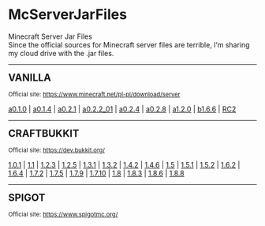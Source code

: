 # McServerJarFiles
Minecraft Server Jar Files <br>
Since the official sources for Minecraft server files are terrible, I’m sharing my cloud drive with the .jar files.

<hr>
<p><span style="font-size:20px;"><strong>VANILLA</strong></span></p>
<p><span style="font-size:12px;">Official site: </span><a target="_blank" rel="noopener noreferrer" href="https://www.minecraft.net/pl-pl/download/server"><span style="font-size:12px;">https://www.minecraft.net/pl-pl/download/server</span></a></p>

<a href="https://mega.nz/folder/WYomgAhI#4C3gs9JDbT1WxMM7dm1fyQ">a0.1.0</a> 
| <a href="https://mega.nz/folder/HV4kzBxC#HQYo1npeTHE7ae1W_-YI9A">a0.1.4</a> 
| <a href="https://mega.nz/folder/KMgD1ZbJ#vaYR7l282SiU9HSsCDMA5A">a0.2.1</a> 
| <a href="https://mega.nz/folder/Hd4j1Zib#ePgY-tdGOsJrQcQouo77Mg">a0.2.2_01</a> 
| <a href="https://mega.nz/folder/fdImkJxL#dTjNCtSnr4zAGTVnGp7Odw">a0.2.4</a> 
| <a href="https://mega.nz/folder/DYAyFS6S#SamNBW92PWlJLSQ2UAMmWw">a0.2.8</a> 
| <a href="https://mega.nz/folder/vZZ3DKKT#6fTWvNbqk7otkpSAzp_pFg">a1.2.0</a> 
| <a href="https://mega.nz/folder/DcRQySpI#eFWV2nJ3PXky62FKLbYcQQ">b1.6.6</a> 
| <a href="https://mega.nz/folder/WFJBiIZK#OOR2O25T4HVWtaM9J6VpOA">RC2</a>
<hr>
<p><span style="font-size:20px;"><strong>CRAFTBUKKIT</strong></span></p>
<p><span style="font-size:12px;">Official site: </span><a target="_blank" rel="noopener noreferrer" href="https://dev.bukkit.org/"><span style="font-size:12px;">https://dev.bukkit.org/</span></a></p>
<a href="https://mega.nz/folder/jdBVAQxb#snLX9bNuXocT0t7I1UUf6w">1.0.1</a> | 
<a href="https://mega.nz/folder/eNIgSSjC#KaJCig8xkKJ5cQJQY-P5YQ">1.1</a> | 
<a href="https://mega.nz/folder/6QYCyCCQ#xsYVFKqIHg5dlo55DO4sHQ">1.2.3</a> | 
<a href="https://mega.nz/folder/7QZkkazS#lO8WkGCRU18svXwm0is-5w">1.2.5</a> | 
<a href="https://mega.nz/folder/yRo03SpI#U6CxAwWWw3NjCg7UYWqMOg">1.3.1</a> | 
<a href="https://mega.nz/folder/3J4CXZJZ#jpu9_kPFyjtjXndONYv-Sg">1.3.2</a> | 
<a href="https://mega.nz/folder/6JxxjZrB#so_Zipnj0NtSav6DdAT8gw">1.4.2</a> | 
<a href="https://mega.nz/folder/iAZUiSwb#sebK9BUCwc83BD6yEWlXvQ">1.4.6</a> | 
<a href="https://mega.nz/folder/zIJBQaKT#yn97O1auDr_pfMBW8i9YFw">1.5</a> | 
<a href="https://mega.nz/folder/qdZ1UThL#cRYTm6qN20Zvb5n8AHA4Vw">1.5.1</a> | 
<a href="https://mega.nz/folder/iNxXSAiS#eHuf4NpcxDf6-5a30qFDFg">1.5.2</a> | 
<a href="https://mega.nz/folder/jYByQYzC#fWeP6TL9k_RDJbdLaXDb1A">1.6.2</a> | 
<a href="https://mega.nz/folder/iVQCVI6D#qRUFLAx-83lUL4crueZgXw">1.6.4</a> | 
<a href="https://mega.nz/folder/7MolmbLb#95HrriwwC_EhHHLGTB5CKQ">1.7.2</a> | 
<a href="https://mega.nz/folder/uQxFTKxA#_ptD6oUkOJwSEgmeIBB2Ow">1.7.5</a> | 
<a href="https://mega.nz/folder/TU5HBArB#JVejEJWzlYlnMjSIGohkhA">1.7.9</a> | 
<a href="https://mega.nz/folder/vMgXRCjA#wMOPCeYdIEeDWYq2uR3H3w">1.7.10</a> | 
<a href="https://mega.nz/folder/aQBnCBJI#cbKVtZzBnQyYwMk3TN9LFw">1.8</a> | 
<a href="https://mega.nz/folder/SFpynTrZ#I2k7Z_IJE0t-6xqeGLigTQ">1.8.3</a> | 
<a href="https://mega.nz/folder/nE43QapB#mABFW7-cl9SYbF0oxf1wNg">1.8.6</a> | 
<a href="https://mega.nz/folder/zMIRiB6C#WhTh7Kce0i5TSLoRtnwQaw">1.8.8</a>

<hr>
<p><span style="font-size:20px;"><strong>SPIGOT</strong></span></p>
<p><span style="font-size:12px;">Official site: </span><a target="_blank" rel="noopener noreferrer" href="https://www.spigotmc.org/"><span style="font-size:12px;">https://www.spigotmc.org/</span></a></p>
